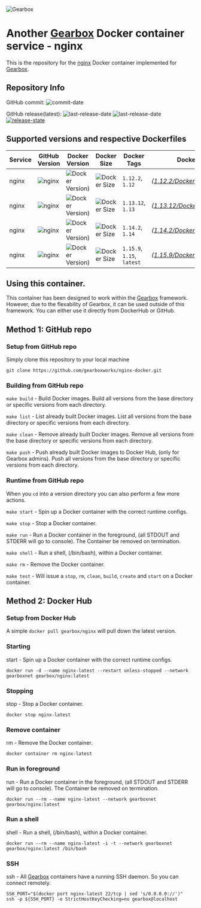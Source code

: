 ![Gearbox](https://github.com/gearboxworks/gearbox.github.io/raw/master/Gearbox-100x.png)


# Another [Gearbox](https://github.com/gearboxworks/) Docker container service - nginx
This is the repository for the [nginx](<no value>) Docker container implemented for [Gearbox](https://github.com/gearboxworks/).


## Repository Info
GitHub commit: ![commit-date](https://img.shields.io/github/last-commit/gearboxworks/docker-nginx?style=flat-square)

GitHub release(latest): ![last-release-date](https://img.shields.io/github/release-date/gearboxworks/docker-nginx) ![last-release-date](https://img.shields.io/github/v/tag/gearboxworks/docker-nginx?sort=semver) [![release-state](https://github.com/gearboxworks/docker-nginx/workflows/release/badge.svg?event=release)](https://github.com/gearboxworks/docker-nginx/actions?query=workflow%3Arelease)


## Supported versions and respective Dockerfiles
| Service | GitHub Version | Docker Version | Docker Size | Docker Tags | Dockerfile |
| ------- | -------------- | -------------- | ----------- | ----------- | ---------- |
| nginx | ![nginx](https://img.shields.io/badge/nginx-1.12.2-green.svg) | ![Docker Version)](https://img.shields.io/docker/v/gearboxworks/nginx/1.12.2) | ![Docker Size](https://img.shields.io/docker/image-size/gearboxworks/nginx/1.12.2) | `1.12.2`, `1.12` | _([1.12.2/DockerfileRuntime](https://github.com/gearboxworks/docker-nginx/blob/master/1.12/DockerfileRuntime))_ |
| nginx | ![nginx](https://img.shields.io/badge/nginx-1.13.12-green.svg) | ![Docker Version)](https://img.shields.io/docker/v/gearboxworks/nginx/1.13.12) | ![Docker Size](https://img.shields.io/docker/image-size/gearboxworks/nginx/1.13.12) | `1.13.12`, `1.13` | _([1.13.12/DockerfileRuntime](https://github.com/gearboxworks/docker-nginx/blob/master/1.13/DockerfileRuntime))_ |
| nginx | ![nginx](https://img.shields.io/badge/nginx-1.14.2-green.svg) | ![Docker Version)](https://img.shields.io/docker/v/gearboxworks/nginx/1.14.2) | ![Docker Size](https://img.shields.io/docker/image-size/gearboxworks/nginx/1.14.2) | `1.14.2`, `1.14` | _([1.14.2/DockerfileRuntime](https://github.com/gearboxworks/docker-nginx/blob/master/1.14/DockerfileRuntime))_ |
| nginx | ![nginx](https://img.shields.io/badge/nginx-1.15.9-green.svg) | ![Docker Version)](https://img.shields.io/docker/v/gearboxworks/nginx/1.15.9) | ![Docker Size](https://img.shields.io/docker/image-size/gearboxworks/nginx/1.15.9) | `1.15.9`, `1.15`, `latest` | _([1.15.9/DockerfileRuntime](https://github.com/gearboxworks/docker-nginx/blob/master/1.15/DockerfileRuntime))_ |



## Using this container.
This container has been designed to work within the [Gearbox](https://github.com/gearboxworks/)
framework.
However, due to the flexability of Gearbox, it can be used outside of this framework.
You can either use it directly from DockerHub or GitHub.


## Method 1: GitHub repo

### Setup from GitHub repo
Simply clone this repository to your local machine

`git clone https://github.com/gearboxworks/nginx-docker.git`

### Building from GitHub repo
`make build` - Build Docker images. Build all versions from the base directory or specific versions from each directory.

`make list` - List already built Docker images. List all versions from the base directory or specific versions from each directory.

`make clean` - Remove already built Docker images. Remove all versions from the base directory or specific versions from each directory.

`make push` - Push already built Docker images to Docker Hub, (only for Gearbox admins). Push all versions from the base directory or specific versions from each directory.

### Runtime from GitHub repo
When you `cd` into a version directory you can also perform a few more actions.

`make start` - Spin up a Docker container with the correct runtime configs.

`make stop` - Stop a Docker container.

`make run` - Run a Docker container in the foreground, (all STDOUT and STDERR will go to console). The Container be removed on termination.

`make shell` - Run a shell, (/bin/bash), within a Docker container.

`make rm` - Remove the Docker container.

`make test` - Will issue a `stop`, `rm`, `clean`, `build`, `create` and `start` on a Docker container.


## Method 2: Docker Hub

### Setup from Docker Hub
A simple `docker pull gearbox/nginx` will pull down the latest version.

### Starting
start - Spin up a Docker container with the correct runtime configs.

`docker run -d --name nginx-latest --restart unless-stopped --network gearboxnet gearbox/nginx:latest`

### Stopping
stop - Stop a Docker container.

`docker stop nginx-latest`

### Remove container
rm - Remove the Docker container.

`docker container rm nginx-latest`

### Run in foreground
run - Run a Docker container in the foreground, (all STDOUT and STDERR will go to console). The Container be removed on termination.

`docker run --rm --name nginx-latest --network gearboxnet gearbox/nginx:latest`

### Run a shell
shell - Run a shell, (/bin/bash), within a Docker container.

`docker run --rm --name nginx-latest -i -t --network gearboxnet gearbox/nginx:latest /bin/bash`

### SSH
ssh - All [Gearbox](https://github.com/gearboxworks/) containers have a running SSH daemon. So you can connect remotely.

```
SSH_PORT="$(docker port nginx-latest 22/tcp | sed 's/0.0.0.0://')"
ssh -p ${SSH_PORT} -o StrictHostKeyChecking=no gearbox@localhost
```

